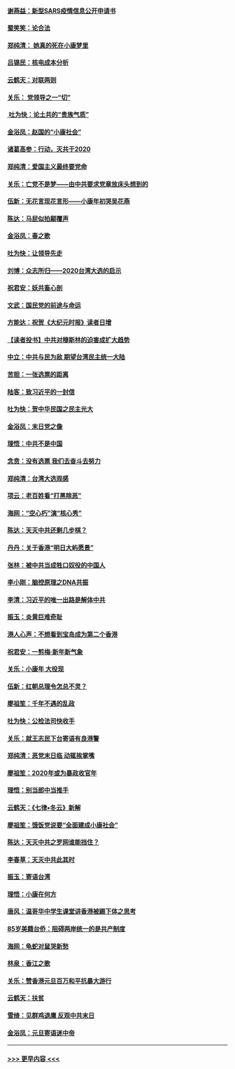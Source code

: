 #### [谢燕益：新型SARS疫情信息公开申请书](../pages/nsc993/n11808840.md?t=01220331) 
#### [蜀笑笑：论合法](../pages/nsc993/n11808064.md?t=01220331) 
#### [郑纯清： 她真的死在小康梦里](../pages/nsc993/n11806623.md?t=01220331) 
#### [吕锡民：核电成本分析](../pages/nsc993/n11806284.md?t=01220331) 
#### [云鹤天：对联两则](../pages/nsc993/n11805957.md?t=01220331) 
#### [关乐： 党领导之一“切”](../pages/nsc993/n11804505.md?t=01220331) 
#### [ 吐为快：论土共的“贵族气质”](../pages/nsc993/n11804490.md?t=01220331) 
#### [金浴凤：赵国的“小康社会”](../pages/nsc993/n11804452.md?t=01220331) 
#### [诸葛高参：行动，灭共于2020](../pages/nsc993/n11804120.md?t=01220331) 
#### [郑纯清：爱国主义最终要党命](../pages/nsc993/n11802197.md?t=01220331) 
#### [关乐：亡党不是梦——由中共要求党章放床头想到的](../pages/nsc993/n11802156.md?t=01220331) 
#### [伍新：无花言现花言形——小康年初哭吴花燕](../pages/nsc993/n11800044.md?t=01220331) 
#### [陈达：马屁似拍颠覆声](../pages/nsc993/n11800010.md?t=01220331) 
#### [金浴凤：春之歌](../pages/nsc993/n11797687.md?t=01220331) 
#### [吐为快：让领导先走](../pages/nsc993/n11797512.md?t=01220331) 
#### [刘博：众志所归——2020台湾大选的启示](../pages/nsc993/n11796878.md?t=01220331) 
#### [祝君安：妖共畜心剖](../pages/nsc993/n11794273.md?t=01220331) 
#### [文武：国民党的前途与命运](../pages/nsc993/n11794198.md?t=01220331) 
#### [方能达：祝贺《大纪元时报》读者日增](../pages/nsc993/n11793807.md?t=01220331) 
#### [【读者投书】中共对穆斯林的迫害成扩大趋势](../pages/nsc993/n11791371.md?t=01220331) 
#### [中立：中共与民为敌 期望台湾民主统一大陆](../pages/nsc993/n11790392.md?t=01220331) 
#### [苦胆：一张选票的距离](../pages/nsc993/n11788914.md?t=01220331) 
#### [陆客：致习近平的一封信](../pages/nsc993/n11788867.md?t=01220331) 
#### [吐为快：贺中华民国之民主光大](../pages/nsc993/n11788618.md?t=01220331) 
#### [金浴凤：末日党之像](../pages/nsc993/n11787475.md?t=01220331) 
#### [理悟：中共不是中国](../pages/nsc993/n11787463.md?t=01220331) 
#### [念贲：没有选票  我们去奋斗去努力](../pages/nsc993/n11787398.md?t=01220331) 
#### [郑纯清：台湾大选观感](../pages/nsc993/n11786210.md?t=01220331) 
#### [项云：老百姓看“打黑除恶”](../pages/nsc993/n11785398.md?t=01220331) 
#### [海网：“空心朽”演“核心秀”](../pages/nsc993/n11783874.md?t=01220331) 
#### [陈达：天灭中共还剩几步棋？](../pages/nsc993/n11783719.md?t=01220331) 
#### [丹丹：关于香港“明日大屿愿景”](../pages/nsc993/n11783273.md?t=01220331) 
#### [张林：被中共当成牲口奴役的中国人](../pages/nsc993/n11782397.md?t=01220331) 
#### [李小刚：脑控原理之DNA共振](../pages/nsc993/n11780962.md?t=01220331) 
#### [李清：习近平的唯一出路是解体中共](../pages/nsc993/n11780866.md?t=01220331) 
#### [振玉：炎黄巨难奇耻](../pages/nsc993/n11779632.md?t=01220331) 
#### [港人心声：不想看到宝岛成为第二个香港](../pages/nsc993/n11778817.md?t=01220331) 
#### [祝君安：一剪梅‧新年新气象](../pages/nsc993/n11776340.md?t=01220331) 
#### [关乐：小康年 大役现](../pages/nsc993/n11774213.md?t=01220331) 
#### [伍新：红朝总理令怎总不灵？](../pages/nsc993/n11770813.md?t=01220331) 
#### [廖祖笙：千年不遇的乱政](../pages/nsc993/n11770373.md?t=01220331) 
#### [吐为快：公检法司快收手](../pages/nsc993/n11770359.md?t=01220331) 
#### [关乐：就王志民下台寄语有良港警](../pages/nsc993/n11769903.md?t=01220331) 
#### [郑纯清：恶党末日临 动辄挨掌嘴](../pages/nsc993/n11769356.md?t=01220331) 
#### [廖祖笙：2020年或为暴政收官年](../pages/nsc993/n11768216.md?t=01220331) 
#### [理悟：别当郎中当推手](../pages/nsc993/n11768243.md?t=01220331) 
#### [云鹤天：《七律▪冬云》新解](../pages/nsc993/n11768204.md?t=01220331) 
#### [廖祖笙：饿饭党说要“全面建成小康社会”](../pages/nsc993/n11767482.md?t=01220331) 
#### [陈达：天灭中共之罗网谁能挡住？](../pages/nsc993/n11767465.md?t=01220331) 
#### [李春草：天灭中共此其时](../pages/nsc993/n11767452.md?t=01220331) 
#### [振玉：寄语台湾](../pages/nsc993/n11767432.md?t=01220331) 
#### [理悟：小康在何方](../pages/nsc993/n11767394.md?t=01220331) 
#### [唐风：温哥华中学生课堂讲香港被踢下体之思考](../pages/nsc993/n11766848.md?t=01220331) 
#### [85岁美籍台侨：阻碍两岸统一的是共产制度](../pages/nsc993/n11765043.md?t=01220331) 
#### [海网：龟蛇对鼠哭新愁](../pages/nsc993/n11764895.md?t=01220331) 
#### [林泉：香江之歌](../pages/nsc993/n11764415.md?t=01220331) 
#### [关乐：赞香港元旦百万和平抗暴大游行](../pages/nsc993/n11764382.md?t=01220331) 
#### [云鹤天：扶贫](../pages/nsc993/n11764245.md?t=01220331) 
#### [雪绮：见群鸡退鹰  反观中共末日](../pages/nsc993/n11762112.md?t=01220331) 
#### [金浴凤：元旦寄语迷中帝](../pages/nsc993/n11761788.md?t=01220331) 

----
#### [ >>> 更早内容 <<< ](../indexes/nsc993-earlier.md)
